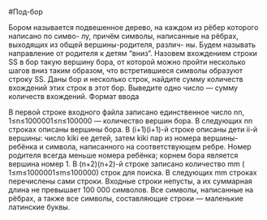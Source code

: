 #Под-бор

Бором называется подвешенное дерево, на каждом из рёбер которого написано по симво- лу, причём символы, написанные на рёбрах, выходящих из общей вершины-родителя, различ- ны. Будем называть направление от родителя к детям “вниз”. Назовем вхождением строки SS в бор такую вершину бора, от которой можно пройти несколько шагов вниз таким образом, что встретившиеся символы образуют строку SS. Даны бор и несколько строк, найдите сумму количеств вхождений этих строк в этот бор.
Выведите одно число — сумму количеств вхождений.
Формат ввода

В первой строке входного файла записано единственное число nn, 1≤n≤1000001≤n≤100000 — количество вершин бора. В следующих nn строках описаны вершины бора. В (i+1)(i+1)-й строке описаны дети ii-й вершины: число kiki ее детей, затем kiki пар из номера вершины-ребёнка и символа, написанного на соответствующем ребре. Номер родителя всегда меньше номера ребёнка; корнем бора является вершина номер 1. В (n+2)(n+2)-й строке записано количество mm ( 1≤m≤1000001≤m≤100000) строк для поиска. В следующих mm строках перечислены сами строки. Входные строки непусты, а их суммарная длина не превышает 100 000 символов. Все символы, написанные на рёбрах, а также все символы, составляющие строки — маленькие латинские буквы.
